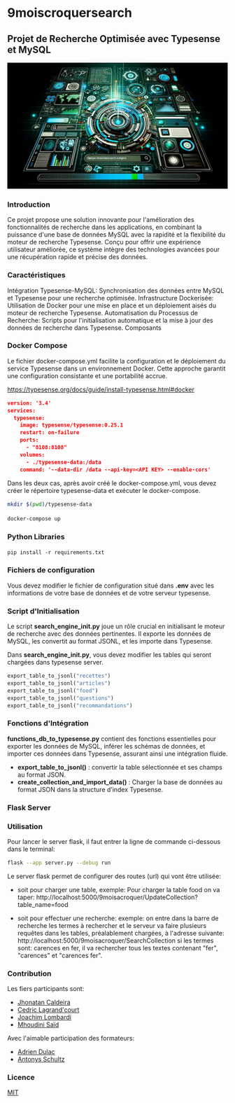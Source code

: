 # 9moiscroquersearch
## Projet de Recherche Optimisée avec Typesense et MySQL

![Moteur de recherche](Images/engine.png)


### Introduction
Ce projet propose une solution innovante pour l'amélioration des fonctionnalités de recherche dans les applications, en combinant la puissance d'une base de données MySQL avec la rapidité et la flexibilité du moteur de recherche Typesense. Conçu pour offrir une expérience utilisateur améliorée, ce système intègre des technologies avancées pour une récupération rapide et précise des données.

### Caractéristiques
Intégration Typesense-MySQL: Synchronisation des données entre MySQL et Typesense pour une recherche optimisée.
Infrastructure Dockerisée: Utilisation de Docker pour une mise en place et un déploiement aisés du moteur de recherche Typesense.
Automatisation du Processus de Recherche: Scripts pour l'initialisation automatique et la mise à jour des données de recherche dans Typesense.
Composants

### Docker Compose
Le fichier docker-compose.yml facilite la configuration et le déploiement du service Typesense dans un environnement Docker. Cette approche garantit une configuration consistante et une portabilité accrue.

https://typesense.org/docs/guide/install-typesense.html#docker

```json
version: '3.4'
services:
  typesense:
    image: typesense/typesense:0.25.1
    restart: on-failure
    ports:
      - "8108:8108"
    volumes:
      - ./typesense-data:/data
    command: '--data-dir /data --api-key=<API KEY> --enable-cors'
```

Dans les deux cas, après avoir créé le docker-compose.yml, vous devez créer le répertoire typesense-data et exécuter le docker-compose.

```sh
mkdir $(pwd)/typesense-data

docker-compose up
```

### Python Libraries

```pip install -r requirements.txt```

### Fichiers de configuration
Vous devez modifier le fichier de configuration situé dans __.env__ avec les informations de votre base de données et de votre serveur typesense.

### Script d'Initialisation
Le script __search_engine_init.py__ joue un rôle crucial en initialisant le moteur de recherche avec des données pertinentes. Il exporte les données de MySQL, les convertit au format JSONL, et les importe dans Typesense.

Dans __search_engine_init.py__, vous devez modifier les tables qui seront chargées dans typesense server.

```py
export_table_to_jsonl("recettes")
export_table_to_jsonl("articles")
export_table_to_jsonl("food")
export_table_to_jsonl("questions")
export_table_to_jsonl("recommandations")
```

### Fonctions d'Intégration
__functions_db_to_typesense.py__ contient des fonctions essentielles pour exporter les données de MySQL, inférer les schémas de données, et importer ces données dans Typesense, assurant ainsi une intégration fluide.

- __export_table_to_jsonl()__ : convertir la table sélectionnée et ses champs au format JSON.
- __create_collection_and_import_data()__ : Charger la base de données au format JSON dans la structure d’index Typesense.

### Flask Server

### Utilisation
Pour lancer le server flask, il faut entrer la ligne de commande ci-dessous dans le terminal:
```sh
flask --app server.py --debug run
```
Le server flask permet de configurer des routes (url) qui vont être utilisée:

* soit pour charger une table,
exemple: 
Pour charger la table food on va taper:
http://localhost:5000/9moisacroquer/UpdateCollection?table_name=food

* soit pour effectuer une recherche:
exemple:
on entre dans la barre de recherche les termes à rechercher et le serveur va faire plusieurs requêtes dans les tables, préalablement chargées, à l'adresse suivante:
http://localhost:5000/9moisacroquer/SearchCollection
si les termes sont: carences en fer, il va rechercher tous les textes contenant "fer", "carences" et "carences fer".


### Contribution
Les fiers participants sont:
* [Jhonatan Caldeira](https://github.com/JhonatanCaldeira)
* [Cedric Lagrand'court](https://github.com/Freeconcepteur)
* [Joachim Lombardi](https://github.com/JoachimLombardi)
* [Mhoudini Saïd](https://github.com/mhoudini)

Avec l'aimable participation des formateurs:
* [Adrien Dulac](https://github.com/dtrckd)
* [Antonys Schultz](https://github.com/DeVerMyst)

### Licence
[MIT](https://choosealicense.com/licenses/mit/)
